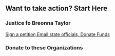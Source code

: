 ## Want to take action? Start Here
### Justice fo Breonna Taylor
[Sign a petition,Email state officials, Donate Funds](https://action.justiceforbreonna.org/sign/BreonnaWasEssential)

### Donate to these Organizations
